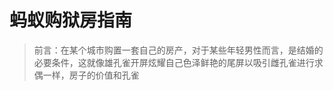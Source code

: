 # 蚂蚁购狱房指南

> 前言：在某个城市购置一套自己的房产，对于某些年轻男性而言，是结婚的必要条件，这就像雄孔雀开屏炫耀自己色泽鲜艳的尾屏以吸引雌孔雀进行求偶一样，房子的价值和孔雀

<!--stackedit_data:
eyJoaXN0b3J5IjpbMjk1OTAxODg0LC0xNTc2ODY5ODAyLDU5Mj
ExNDkyNiwtMTM1NjI2MTMwNSwyNjE0NzMyMzksMTE2MDI4OTk5
Myw4NTY4OTQyNjksMjEzNTAyNTA2MywxODU1NTUyMDYwXX0=
-->
